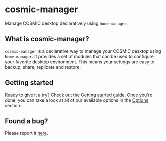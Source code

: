 # cosmic-manager

Manage COSMIC desktop declaratively using `home-manager`.

## What is cosmic-manager?

`cosmic-manager` is a declarative way to manage your COSMIC desktop using `home-manager`.
It provides a set of modules that can be used to configure your favorite desktop environment.
This means your settings are easy to backup, share, replicate and restore.

## Getting started

Ready to give it a try? Check out the [Getting started](getting-started/index.md) guide.
Once you're done, you can take a look at all of our available options in the [Options](options/index.md) section.

## Found a bug?

Please report it [here](https://github.com/HeitorAugustoLN/cosmic-manager/issues/new).
